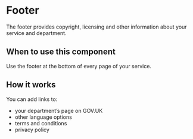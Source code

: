 # Footer

The footer provides copyright, licensing and other information about your service and department.

## When to use this component
Use the footer at the bottom of every page of your service.

## How it works
You can add links to:
* your department’s page on GOV.UK
* other language options
* terms and conditions
* privacy policy
